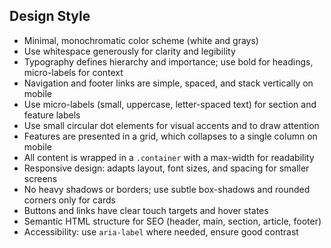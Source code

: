 ## Design Style

- Minimal, monochromatic color scheme (white and grays)
- Use whitespace generously for clarity and legibility
- Typography defines hierarchy and importance; use bold for headings,
  micro-labels for context
- Navigation and footer links are simple, spaced, and stack vertically on mobile
- Use micro-labels (small, uppercase, letter-spaced text) for section and
  feature labels
- Use small circular dot elements for visual accents and to draw attention
- Features are presented in a grid, which collapses to a single column on mobile
- All content is wrapped in a `.container` with a max-width for readability
- Responsive design: adapts layout, font sizes, and spacing for smaller screens
- No heavy shadows or borders; use subtle box-shadows and rounded corners only
  for cards
- Buttons and links have clear touch targets and hover states
- Semantic HTML structure for SEO (header, main, section, article, footer)
- Accessibility: use `aria-label` where needed, ensure good contrast

